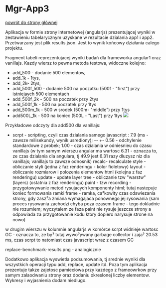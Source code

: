 Mgr-App3
================

[powrót do strony głównej](https://github.com/krzysiekdz/mgr-main) <br>

Aplikacja w formie strony internetowej (angularjs) prezentującej wyniki w zestawieniu tabelarycznym uzyskane w rezultacie dzialania app1 i app2. Przetwarzany jest plik results.json. Jest to wynik końcowy działania calego projektu.



Fragment tabeli reprezentujacej wyniki badań dla frameworka angular1 oraz vanillajs. Kazdy wiersz to pewna metoda testowa, widoczne kolejno: 
- add_500 - dodanie 500 elementow, 
- add_1k - 1tys,
- add_2k-  2tys,
- add_500f_500 - dodanie 500 na poczatku (500f - "first") przy istniejaych 500 elementach 
- add_500f_2k - 500 na poczatek przy 2tys
- add_500f_1k - 500 na poczatek przy 1tys 
- add_500m_1k - 500 w srodek (500m- "middle") przy 1tys 
- add500L_1k - 500 na koniec (500L - "Last") przy 1tys 
![](http://i.imgur.com/Ty3pF0G.png)


Przykładowe odczyty dla add500 dla vanillajs: 
- scrpt - scripting, czyli czas dzialania samego javascript : 7.9 (ms - zawsze milisekundy, wynik usrediony); 
-- +- 0.56 - odchylenie standardowe z probek; 1.00 - czas dzialania w odniesnieu do czasu vanillajs (w tym samym wierszu angular ma wartosc 6.31 - oznacza to, ze czas dzialania dla angulara, tj 49.9 jest 6.31 razy dluzysz niz dla vanillajs; vanillajs to zawsze odnosnik)
recalc- recalculate style - obliczanie styli (jedna z faz renderingu - kolor fioletowy)
layout - obliczanie rozmiarow i polozenia elementow html (kolejna z faz renderingu)
update - update layer tree - obliczanie tzw "warstw" (layers) (ostatnia z faz renderingu)
paint - tzw recording - przygotowywanie metod rysujacych komponenty html; tutaj nastepuje koniec formowania ramki 
frame - ramka, ca³kowity czas odswiezania strony, gdy zasz³a zmiana wymagajaca ponownego jej rysowania (sam proces rysowania zachodzi chyba poza czasem frame - tego dokladnie nie rozumiem; wyczytalem ze faza paint nie rysuje jeszcze strony a odpowiada za przygotowanie kodu ktory dopiero narysuje strone na nowo)

w drugim wierszu w kolumnie angularjs w komórce scrpt widnieje wartosc GC - oznacza to, ze by³ tutaj wywo³ywany garbage collector i zaja³ 20.53 ms, czas scrpt to natomiast czas javascript wraz z czasem GC


replace-benchmark-results.png - analogicznie

Dodatkowo aplikacja wyswietla podsumowania, tj srednie wyniki dla wszystkich operacji typu add, replace, update itd. Poza tym aplikacja prezentuje takze zajetosc pamieciowa przy kazdego z frameowrkow przy samym zalaodwaniu strony oraz dodaniu okreslonej liczby elementow. Wykresy i wyjasnienia dodam niedlugo.
